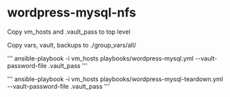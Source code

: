 # wordpress-mysql-nfs


Copy vm_hosts and  .vault_pass to top level



Copy vars, vault, backups to ./group_vars/all/


'''
ansible-playbook -i vm_hosts playbooks/wordpress-mysql.yml --vault-password-file .vault_pass
'''


'''
ansible-playbook -i vm_hosts playbooks/wordpress-mysql-teardown.yml --vault-password-file .vault_pass
'''


